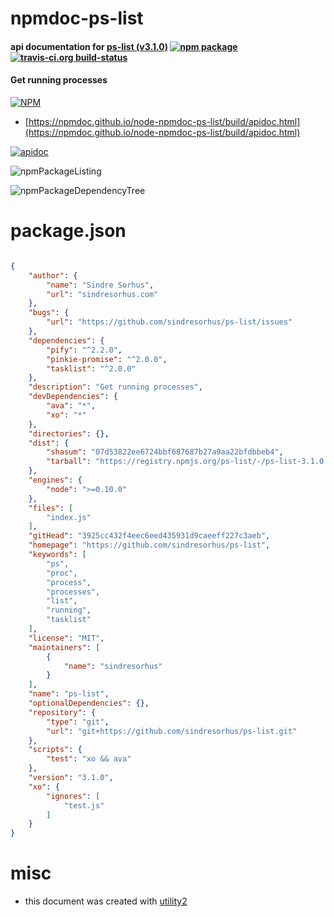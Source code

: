 # npmdoc-ps-list

#### api documentation for  [ps-list (v3.1.0)](https://github.com/sindresorhus/ps-list)  [![npm package](https://img.shields.io/npm/v/npmdoc-ps-list.svg?style=flat-square)](https://www.npmjs.org/package/npmdoc-ps-list) [![travis-ci.org build-status](https://api.travis-ci.org/npmdoc/node-npmdoc-ps-list.svg)](https://travis-ci.org/npmdoc/node-npmdoc-ps-list)

#### Get running processes

[![NPM](https://nodei.co/npm/ps-list.png?downloads=true&downloadRank=true&stars=true)](https://www.npmjs.com/package/ps-list)

- [https://npmdoc.github.io/node-npmdoc-ps-list/build/apidoc.html](https://npmdoc.github.io/node-npmdoc-ps-list/build/apidoc.html)

[![apidoc](https://npmdoc.github.io/node-npmdoc-ps-list/build/screenCapture.buildCi.browser.%252Ftmp%252Fbuild%252Fapidoc.html.png)](https://npmdoc.github.io/node-npmdoc-ps-list/build/apidoc.html)

![npmPackageListing](https://npmdoc.github.io/node-npmdoc-ps-list/build/screenCapture.npmPackageListing.svg)

![npmPackageDependencyTree](https://npmdoc.github.io/node-npmdoc-ps-list/build/screenCapture.npmPackageDependencyTree.svg)



# package.json

```json

{
    "author": {
        "name": "Sindre Sorhus",
        "url": "sindresorhus.com"
    },
    "bugs": {
        "url": "https://github.com/sindresorhus/ps-list/issues"
    },
    "dependencies": {
        "pify": "^2.2.0",
        "pinkie-promise": "^2.0.0",
        "tasklist": "^2.0.0"
    },
    "description": "Get running processes",
    "devDependencies": {
        "ava": "*",
        "xo": "*"
    },
    "directories": {},
    "dist": {
        "shasum": "07d53822ee6724bbf687687b27a9aa22bfdbbeb4",
        "tarball": "https://registry.npmjs.org/ps-list/-/ps-list-3.1.0.tgz"
    },
    "engines": {
        "node": ">=0.10.0"
    },
    "files": [
        "index.js"
    ],
    "gitHead": "3925cc432f4eec6eed435931d9caeeff227c3aeb",
    "homepage": "https://github.com/sindresorhus/ps-list",
    "keywords": [
        "ps",
        "proc",
        "process",
        "processes",
        "list",
        "running",
        "tasklist"
    ],
    "license": "MIT",
    "maintainers": [
        {
            "name": "sindresorhus"
        }
    ],
    "name": "ps-list",
    "optionalDependencies": {},
    "repository": {
        "type": "git",
        "url": "git+https://github.com/sindresorhus/ps-list.git"
    },
    "scripts": {
        "test": "xo && ava"
    },
    "version": "3.1.0",
    "xo": {
        "ignores": [
            "test.js"
        ]
    }
}
```



# misc
- this document was created with [utility2](https://github.com/kaizhu256/node-utility2)
